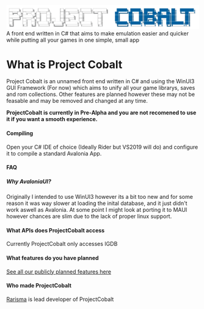 ![ProjectCobalt](https://raw.githubusercontent.com/Rarisma/ProjectCobalt/main/Resources/Branding/CobaltLogoBlue.png)
A front end written in C# that aims to make emulation easier and quicker while putting all your games in one simple, small app


# What is Project Cobalt
Project Cobalt is an unnamed front end written in C# and using the WinUI3 GUI Framework (For now) which aims to unify all your game librarys, saves and rom collections. Other features are planned however these may not be feasable and may be removed and changed at any time.

**ProjectCobalt is currently in Pre-Alpha and you are not recomened to use it if you want a smooth experience.**


#### Compiling
Open your C# IDE of choice (Ideally Rider but VS2019 will do) and configure it to compile a standard Avalonia App.

#### FAQ
##### Why AvaloniaUI?
Originally I intended to use WinUI3 however its a bit too new and for some reason it was way slower at loading the inital database, and it just didn't work aswell as Avalonia. At some point I might look at porting it to MAUI however chances are slim due to the lack of proper linux support.

#### What APIs does ProjectCobalt access
Currently ProjectCobalt only accesses IGDB

#### What features do you have planned
[See all our publicly planned features here](https://github.com/Rarisma/ProjectCobalt/projects/1)

#### Who made ProjectCobalt
[Rarisma](https://github.com/Rarisma) is lead developer of ProjectCobalt
